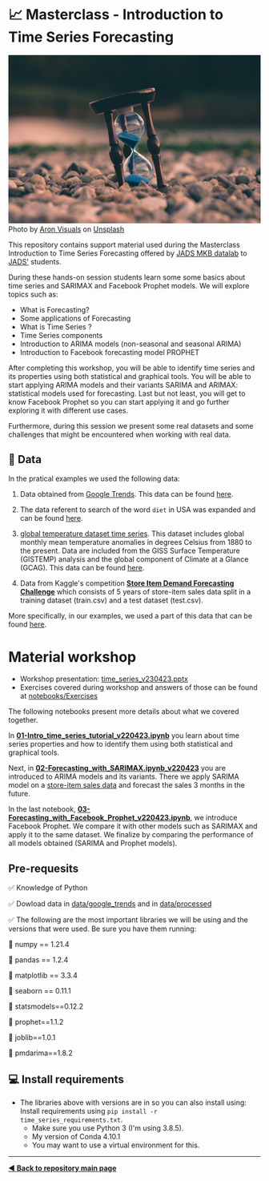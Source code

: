 # :chart_with_upwards_trend: Masterclass - Introduction to Time Series Forecasting

![](https://github.com/MKB-Datalab/workshop_ts_forecasting/blob/master/images/aron-visuals-BXOXnQ26B7o-unsplash.jpg)
Photo by <a href="https://unsplash.com/@aronvisuals?utm_source=unsplash&utm_medium=referral&utm_content=creditCopyText">Aron Visuals</a> on <a href="https://unsplash.com/@aronvisuals?utm_source=unsplash&utm_medium=referral&utm_content=creditCopyText">Unsplash</a>

This repository contains support material used during the Masterclass Introduction to Time Series Forecasting offered by [JADS MKB datalab](https://www.jadsmkbdatalab.nl/) to [JADS'](https://www.jads.nl/) students.

During these hands-on session students learn some some basics about time series and SARIMAX and Facebook Prophet models. We will explore topics such as:

* What is Forecasting?
* Some applications of Forecasting
* What is Time Series ?
* Time Series components
* Introduction to ARIMA models (non-seasonal and seasonal ARIMA)
* Introduction to Facebook forecasting model PROPHET

After completing this workshop, you will be able to identify time series and its properties using both statistical and graphical tools. You will be able to start applying ARIMA models and their variants SARIMA and ARIMAX: statistical models used for forecasting. Last but not least, you will get to know Facebook Prophet so you can start applying it and go further exploring it with different use cases.
  
Furthermore, during this session we present some real datasets and some challenges that might be encountered when working with real data.

## :file_folder: Data

In the pratical examples we used the following data:

1. Data obtained from [Google Trends](https://trends.google.com/trends/). This data can be found [here](https://github.com/MKB-Datalab/workshop_ts_forecasting/tree/master/data/google_trends).

2. The data referent to search of the word `diet` in USA was expanded and can be found [here](https://github.com/MKB-Datalab/workshop_ts_forecasting/blob/master/data/processed/diet_USA_2016_2023.csv).

3. [global temperature dataset time series](https://datahub.io/core/global-temp#data). This dataset includes global monthly mean temperature anomalies in degrees Celsius from 1880 to the present. Data are included from the GISS Surface Temperature (GISTEMP) analysis and the global component of Climate at a Glance (GCAG). This data can be found [here](https://github.com/MKB-Datalab/workshop_ts_forecasting/blob/master/data/monthly_csv.csv).

4. Data from Kaggle's competition [**Store Item Demand Forecasting Challenge**](https://www.kaggle.com/c/demand-forecasting-kernels-only) which consists of 5 years of store-item sales data split in a training dataset (train.csv) and a test dataset (test.csv). 

More specifically, in our examples, we used a part of this data that can be found [here](https://github.com/MKB-Datalab/workshop_ts_forecasting/tree/master/data/processed).



# Material workshop

* Workshop presentation: [time_series_v230423.pptx](https://github.com/MKB-Datalab/workshop_ts_forecasting/blob/master/docs/time_series_v230423.pptx)
* Exercises covered during workshop and answers of those can be found at [notebooks/Exercises](https://github.com/MKB-Datalab/workshop_ts_forecasting/tree/master/notebooks/Exercises)

The following notebooks present more details about what we covered together.

In **[01-Intro_time_series_tutorial_v220423.ipynb](https://https://github.com/MKB-Datalab/workshop_ts_forecasting/blob/master/notebooks/01-Intro_time_series_tutorial_v220423.ipynb)** you learn about time series properties and how to identify them using both statistical and graphical tools.

Next, in **[02-Forecasting_with_SARIMAX.ipynb_v220423](https://github.com/MKB-Datalab/workshop_ts_forecasting/blob/master/notebooks/02-Forecasting_with_SARIMAX.ipynb_v220423)** you are introduced to ARIMA models and its variants. There we apply SARIMA model on a [store-item sales data](https://www.kaggle.com/c/demand-forecasting-kernels-only) and forecast the sales 3 months in the future.

In the last notebook, **[03-Forecasting_with_Facebook_Prophet_v220423.ipynb](https://github.com/MKB-Datalab/workshop_ts_forecasting/blob/master/notebooks/03-Forecasting_with_Facebook_Prophet_v220423.ipynb)**, we introduce Facebook Prophet. We compare it with other models such as SARIMAX and apply it to the same dataset. We finalize by comparing the performance of all models obtained (SARIMA and Prophet models).

 
## Pre-requesits

:white_check_mark: Knowledge of Python

:white_check_mark: Dowload data in [data/google_trends](https://github.com/MKB-Datalab/workshop_ts_forecasting/tree/master/data/google_trends) and in [data/processed](https://github.com/MKB-Datalab/workshop_ts_forecasting/tree/master/data/processed)

:white_check_mark: The following are the most important libraries we will be using and the versions that were used. Be sure you have them running:

:wrench: numpy == 1.21.4

:wrench: pandas == 1.2.4

:wrench: matplotlib == 3.3.4

:wrench: seaborn == 0.11.1

:wrench: statsmodels==0.12.2

:wrench: prophet==1.1.2

:wrench: joblib==1.0.1

:wrench: pmdarima==1.8.2

## :computer: Install requirements
* The libraries above with versions are in so you can also install using: Install requirements using `pip install -r time_series_requirements.txt`.
  * Make sure you use Python 3 (I'm using 3.8.5).
  * My version of Conda 4.10.1
  * You may want to use a virtual environment for this.

-------------------------------------
[:arrow_backward: **Back to repository main page**](https://github.com/MKB-Datalab/mkbdatalab_knowledge_repository_main)